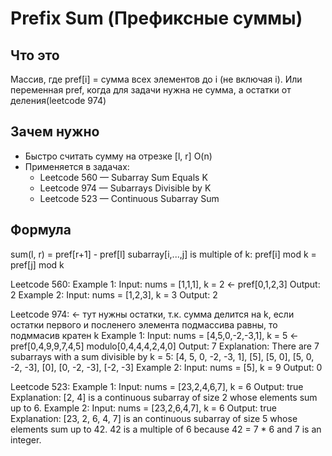 # Prefix Sum (Префиксные суммы)

## Что это
Массив, где pref[i] = сумма всех элементов до i (не включая i).
Или переменная pref, когда для задачи нужна не сумма, а остатки от деления(leetcode 974)

## Зачем нужно
- Быстро считать сумму на отрезке [l, r] O(n)
- Применяется в задачах:
  - Leetcode 560 — Subarray Sum Equals K
  - Leetcode 974 — Subarrays Divisible by K
  - Leetcode 523 — Continuous Subarray Sum

## Формула
sum(l, r) = pref[r+1] - pref[l]
subarray[i,...,j] is multiple of k: pref[i] mod k = pref[j] mod k


Leetcode 560:
  Example 1:
    Input: nums = [1,1,1], k = 2 <- pref[0,1,2,3]
    Output: 2
  Example 2:
    Input: nums = [1,2,3], k = 3
    Output: 2



Leetcode 974: <- тут нужны остатки, т.к. сумма делится на k, если остатки первого и посленего элемента подмассива равны, то подммасив кратен k
  Example 1:
    Input: nums = [4,5,0,-2,-3,1], k = 5 <- pref[0,4,9,9,7,4,5] modulo[0,4,4,4,2,4,0]
    Output: 7
    Explanation: There are 7 subarrays with a sum divisible by k = 5:
    [4, 5, 0, -2, -3, 1], [5], [5, 0], [5, 0, -2, -3], [0], [0, -2, -3], [-2, -3]
  Example 2:
    Input: nums = [5], k = 9
    Output: 0



Leetcode 523:
  Example 1:
    Input: nums = [23,2,4,6,7], k = 6
    Output: true
    Explanation: [2, 4] is a continuous subarray of size 2 whose elements sum up to 6.
  Example 2:
    Input: nums = [23,2,6,4,7], k = 6
    Output: true
    Explanation: [23, 2, 6, 4, 7] is an continuous subarray of size 5 whose elements sum up to 42.
    42 is a multiple of 6 because 42 = 7 * 6 and 7 is an integer.







